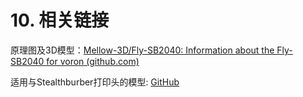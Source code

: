 # 10. 相关链接

原理图及3D模型：[Mellow-3D/Fly-SB2040: Information about the Fly-SB2040 for voron (github.com)](https://github.com/Mellow-3D/Fly-SB2040 "点击即可跳转")

适用与Stealthburber打印头的模型: [GitHub](https://github.com/hartk1213/MISC/tree/main/Voron%20Mods/Archived/Voron2.4_umbilical_strain_relief(OLD)"点击即可跳转")